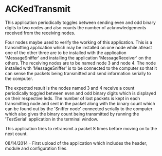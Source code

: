 ACKedTransmit
=============
This application periodically toggles between sending even and odd binary digits to two nodes and also counts the number of acknowledgements received from the receiving nodes.

Four nodes maybe used to verify the working of this application. This is a transmitting application which may be installed  on one node while atleast one of the other three are to be installed with the application 'MessageSniffer' and installing the application 'MessageReceiver' on the others. The receiving nodes are to be named node 3 and node 4. The node installed with 'MessageSniffer' is to be connected to the computer so that it can sense the packets being transmitted and send information serially to the computer.

The expected result is the nodes named 3 and 4 receive a count periodically toggled between even and odd binary digits which is displayed on their respective leds. The number of lost packets is kept in each transmitting node and sent in the packet along with the binary count which can be found out by the 'Sniffer node' connected serially to the computer which also gives the binary count being transmitted by running the 'TestSerial' application in the terminal window. 

This application tries to retransmit a packet 8 times before moving on to the next count.




08/14/2014 - First upload of the application which includes the header, module and configuration files.
